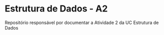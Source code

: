 # Estrutura de Dados - A2
Repositório responsável por documentar a Atividade 2 da UC Estrutura de Dados
